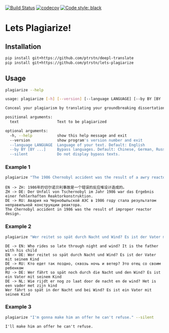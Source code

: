 [![Build Status](https://travis-ci.com/ptrstn/lets-plagiarize.svg?branch=master)](https://travis-ci.com/ptrstn/lets-plagiarize)
[![codecov](https://codecov.io/gh/ptrstn/lets-plagiarize/branch/master/graph/badge.svg)](https://codecov.io/gh/ptrstn/lets-plagiarize)
[![Code style: black](https://img.shields.io/badge/code%20style-black-000000.svg)](https://github.com/psf/black)

# Lets Plagiarize!

## Installation 

```bash
pip install git+https://github.com/ptrstn/deepl-translate
pip install git+https://github.com/ptrstn/lets-plagiarize
```

## Usage

```bash
plagiarize --help
```

```bash
usage: plagiarize [-h] [--version] [--language LANGUAGE] [--by BY [BY ...]] [--silent] text

Conceal your plagiarism by translating your groundbreaking dissertation multiple times

positional arguments:
  text                 Text to be plagiarized

optional arguments:
  -h, --help           show this help message and exit
  --version            show program's version number and exit
  --language LANGUAGE  Language of your text. Default: English
  --by BY [BY ...]     Bypass languages. Default: Chinese, German, Russian
  --silent             Do not display bypass texts.
```

### Example 1

```bash
plagiarize "The 1986 Chernobyl accident was the result of a awry reactor design"
```

```
EN -> ZH: 1986年的切尔诺贝利事故是一个错误的反应堆设计造成的。
ZH -> DE: Der Unfall von Tschernobyl im Jahr 1986 war das Ergebnis einer fehlerhaften Reaktorkonstruktion.
DE -> RU: Авария на Чернобыльской АЭС в 1986 году стала результатом неправильной конструкции реактора.
The Chernobyl accident in 1986 was the result of improper reactor design.
```

### Example 2

```bash
plagiarize "Wer reitet so spät durch Nacht und Wind? Es ist der Vater mit seinem Kind" --language DE --by EN DE RU DE NL
```

```
DE -> EN: Who rides so late through night and wind? It is the father with his child
EN -> DE: Wer reitet so spät durch Nacht und Wind? Es ist der Vater mit seinem Kind
DE -> RU: Кто едет так поздно, сквозь ночь и ветер? Это отец со своим ребенком
RU -> DE: Wer fährt so spät noch durch die Nacht und den Wind? Es ist ein Vater mit seinem Kind
DE -> NL: Wie rijdt er nog zo laat door de nacht en de wind? Het is een vader met zijn kind
Wer fährt so spät in der Nacht und bei Wind? Es ist ein Vater mit seinem Kind
```

### Example 3

```bash
plagiarize "I'm gonna make him an offer he can't refuse." --silent
```

```
I'll make him an offer he can't refuse.
```
